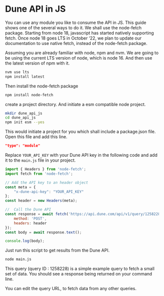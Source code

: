 # Dune API in JS

You can use any module you like to consume the API in JS. This guide shows one of the several ways to do it. We shall use the node-fetch package. Starting from node 18, javascript has started natively supporting fetch. Once node 18 goes LTS in October ‘22, we plan to update our documentation to use native fetch, instead of the node-fetch package.

Assuming you are already familiar with node, npm and nvm. We are going to be using the current LTS version of node, which is node 16. And then use the latest version of npm with it.

```bash
nvm use lts
npm install latest
```

Then install the node-fetch package

```bash
npm install node-fetch
```

create a project directory. And initiate a esm compatible node project.

```bash
mkdir dune_api_js
cd dune_api_js
npm init esm --yes
```

This would initiate a project for you which shall include a package.json file. Open this file and add this line.

```json
"type": "module"
```

Replace `YOUR_API_KEY` with your Dune API key in the following code and add it to the `main.js` file in your project.

```jsx
import { Headers } from 'node-fetch';
import fetch from 'node-fetch';

// Add the API key to an header object
const meta = {
    "x-dune-api-key": "YOUR_API_KEY"
};
const header = new Headers(meta);

//  Call the Dune API
const response = await fetch('https://api.dune.com/api/v1/query/1258228/execute', {
    method: 'POST',
    headers: header
});
const body = await response.text();

console.log(body);
```

Just run this script to get results from the Dune API.

```bash
node main.js
```

This query (query ID : 1258228) is a simple example query to fetch a small set of data.
You should see a response being returned on your command line.

You can edit the query URL, to fetch data from any other queries.
